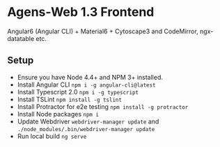 # Agens-Web 1.3 Frontend

Angular6 (Angular CLI) + Material6 + Cytoscape3
and CodeMirror, ngx-datatable etc.

## Setup

* Ensure you have Node 4.4+ and NPM 3+ installed.
* Install Angular CLI `npm i -g angular-cli@latest`
* Install Typescript 2.0 `npm i -g typescript`
* Install TSLint `npm install -g tslint`
* Install Protractor for e2e testing `npm install -g protractor`
* Install Node packages `npm i`
* Update Webdriver `webdriver-manager update` and `./node_modules/.bin/webdriver-manager update`
* Run local build `ng serve`
